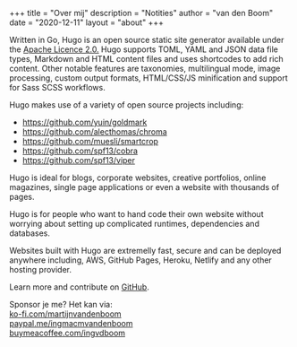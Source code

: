+++
title = "Over mij"
description = "Notities"
author = "van den Boom"
date = "2020-12-11"
layout = "about"
+++

Written in Go, Hugo is an open source static site generator available under the [Apache Licence 2.0.](https://github.com/gohugoio/hugo/blob/master/LICENSE) Hugo supports TOML, YAML and JSON data file types, Markdown and HTML content files and uses shortcodes to add rich content. Other notable features are taxonomies, multilingual mode, image processing, custom output formats, HTML/CSS/JS minification and support for Sass SCSS workflows.

Hugo makes use of a variety of open source projects including:

* https://github.com/yuin/goldmark
* https://github.com/alecthomas/chroma
* https://github.com/muesli/smartcrop
* https://github.com/spf13/cobra
* https://github.com/spf13/viper

Hugo is ideal for blogs, corporate websites, creative portfolios, online magazines, single page applications or even a website with thousands of pages.

Hugo is for people who want to hand code their own website without worrying about setting up complicated runtimes, dependencies and databases.

Websites built with Hugo are extremelly fast, secure and can be deployed anywhere including, AWS, GitHub Pages, Heroku, Netlify and any other hosting provider.

Learn more and contribute on [GitHub](https://github.com/gohugoio).


Sponsor je me? Het kan via: </br>
<a href='https://ko-fi.com/martijnvandenboom'>ko-fi.com/martijnvandenboom</a> </br>
<a href='https://paypal.me/ingmacmvandenboom'>paypal.me/ingmacmvandenboom</a> </br>
<a href='https://buymeacoffee.com/ingvdboom'>buymeacoffee.com/ingvdboom</a>